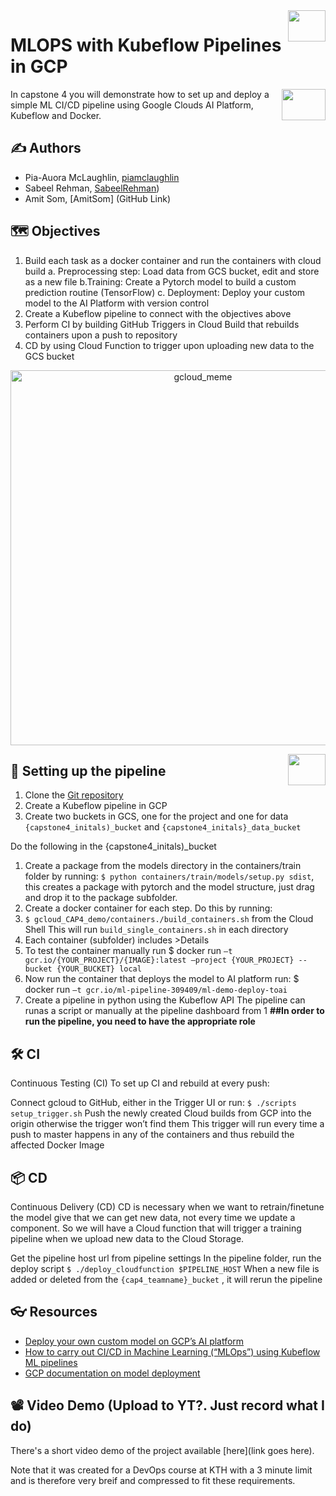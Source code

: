 <img src = "https://www.gend.co/hs-fs/hubfs/gcp-logo-cloud.png?width=730&name=gcp-logo-cloud.png" align="right" height = 50 width = 60/>

# MLOPS with Kubeflow Pipelines in GCP

<img src ="https://logos-world.net/wp-content/uploads/2021/02/Docker-Logo-2013-2015.png" align = "right" height = 50 width = 70 />


In capstone 4 you will demonstrate how to set up and deploy a simple ML CI/CD pipeline using Google Clouds AI Platform, Kubeflow and Docker.

## ✍ Authors
* Pia-Auora McLaughlin, [piamclaughlin](https://github.com/PiaMcLaughlin)
* Sabeel Rehman, [SabeelRehman](https://github.com/sabeelrehman))
* Amit Som, [AmitSom] (GitHub Link)

## 🗺 Objectives
1. Build each task as a docker container and run the containers with cloud build
	a. Preprocessing step: Load data from GCS bucket, edit and store as a new file
	b.Training: Create a Pytorch   model to build a custom prediction routine (TensorFlow)
	c. Deployment: Deploy your custom model to the AI Platform with version control
2. Create a Kubeflow pipeline to connect with the objectives above
3. Perform CI by building GitHub Triggers in Cloud Build that rebuilds containers upon a push to repository
4. CD by using Cloud Function to trigger upon uploading new data to the GCS bucket


<p align="center">
  <img width="600" alt="gcloud_meme" src="https://i.redd.it/hll26nwmlsu31.jpg">
</p>


<img src = "https://global-uploads.webflow.com/5d3ec351b1eba4332d213004/5ec509611b60fb7f14e7e7ce_kubeflow-logo.png" align="right" height = 50 width = 60/>

## 🌉 Setting up the pipeline 
1.	Clone the [Git repository](https://github.com/PiaMcLaughlin/Capstone-4.git) 
2.	Create a Kubeflow pipeline in GCP
3.	Create two buckets in GCS, one for the project and one for data
    `{capstone4_initals)_bucket` and `{capstone4_initals}_data_bucket`
    
Do the following in the {capstone4_initals)_bucket 
1.	Create a package from the models directory in the containers/train folder by running: `$ python containers/train/models/setup.py sdist`, this creates a package with pytorch and the model structure, just drag and drop it to the package subfolder. 
2. Create a docker container for each step. Do this by running: 
3. `$ gcloud_CAP4_demo/containers./build_containers.sh` from the Cloud Shell
    This will run 
    `build_single_containers.sh` in each directory
3.	Each container (subfolder) includes >Details
4.	To test the container manually run
    $ docker run 
    `–t gcr.io/{YOUR_PROJECT}/{IMAGE}:latest –project {YOUR_PROJECT} --bucket {YOUR_BUCKET} local`
5.	Now run the container that deploys the model to AI platform run:
    $ docker run 
    `–t gcr.io/ml-pipeline-309409/ml-demo-deploy-toai`
6.	Create a pipeline in python using the Kubeflow API 
    The pipeline can runas a script or manually at the pipeline dashboard from 1
**##In order to run the pipeline, you need to have the appropriate role**

## 🛠 CI
Continuous Testing (CI) To set up CI and rebuild at every push:

Connect gcloud to GitHub, either in the Trigger UI or run: 
	`$ ./scripts setup_trigger.sh`
Push the newly created Cloud builds from GCP into the origin otherwise the trigger won’t find them
This trigger will run every time a push to master happens in any of the containers and thus rebuild the affected Docker Image

## 📦 CD
Continuous Delivery (CD) CD is necessary when we want to retrain/finetune the model give that we can get new data, not every time we update a component. So we will have a Cloud function that will trigger a training pipeline when we upload new data to the Cloud Storage.

Get the pipeline host url from pipeline settings
In the pipeline folder, run the deploy script 
	`$ ./deploy_cloudfunction $PIPELINE_HOST`
When a new file is added or deleted from the 
`{cap4_teamname}_bucket`
, it will rerun the pipeline


## 👓 Resources
* [Deploy your own custom model on GCP’s AI platform](https://medium.com/searce/deploy-your-own-custom-model-on-gcps-ai-platform-7e42a5721b43)
* [How to carry out CI/CD in Machine Learning (“MLOps”) using Kubeflow ML pipelines](https://medium.com/google-cloud/how-to-carry-out-ci-cd-in-machine-learning-mlops-using-kubeflow-ml-pipelines-part-3-bdaf68082112)
* [GCP documentation on model deployment](https://cloud.google.com/ai-platform/prediction/docs/deploying-models)


## 📽 Video Demo (Upload to YT?. Just record what I do)
There's a short video demo of the project available [here](link goes here). 

Note that it was created for a DevOps course at KTH with a 3 minute limit and is therefore very breif and compressed to fit these requirements. 
